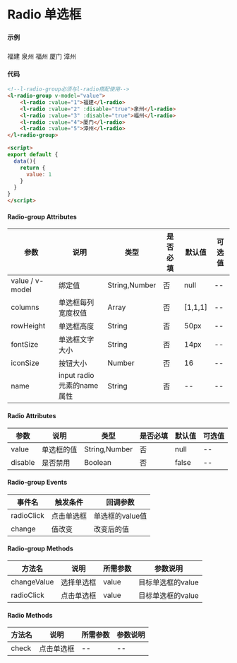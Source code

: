 # Radio 单选框

### 

#### 示例
###
<l-radio-group v-model="value">
<l-radio :value="1">福建</l-radio>
<l-radio :value="2" :disable="true">泉州</l-radio>
<l-radio :value="3" :disable="true">福州</l-radio>
<l-radio :value="4">厦门</l-radio>
<l-radio :value="5">漳州</l-radio>
</l-radio-group>

<script>
export default {
  data(){
    return {
      value: 1
    }
  }
}
</script>

#### 代码
```html
<!--l-radio-group必须与l-radio搭配使用-->
<l-radio-group v-model="value">
    <l-radio :value="1">福建</l-radio>
    <l-radio :value="2" :disable="true">泉州</l-radio>
    <l-radio :value="3" :disable="true">福州</l-radio>
    <l-radio :value="4">厦门</l-radio>
    <l-radio :value="5">漳州</l-radio>
</l-radio-group>

<script>
export default {
  data(){
    return {
      value: 1
    }
  }
}
</script>
```

#### Radio-group Attributes
| 参数 | 说明 | 类型 | 是否必填 | 默认值 | 可选值 |
| ---  | --- | ---  | ---      | ---   | ---   |
| value / v-model | 绑定值 | String,Number | 否 | null | -- |
| columns | 单选框每列宽度权值 | Array | 否 | [1,1,1] | -- |
| rowHeight | 单选框高度 | String | 否 | 50px | -- |
| fontSize | 单选框文字大小 | String | 否 | 14px | -- |
| iconSize | 按钮大小 | Number | 否 | 16 | -- |
| name | input radio元素的name属性 | String | 否 | -- | -- |


#### Radio Attributes
| 参数 | 说明 | 类型 | 是否必填 | 默认值 | 可选值 |
| ---  | --- | ---  | ---      | ---   | ---   |
| value | 单选框的值 | String,Number | 否 | null | -- |
| disable | 是否禁用 | Boolean | 否 | false | -- |


#### Radio-group Events
| 事件名 | 触发条件 | 回调参数 |
|  ---  | ---  | ---  | 
| radioClick | 点击单选框 | 单选框的value值 |
| change | 值改变 | 改变后的值 |


#### Radio-group Methods
| 方法名 | 说明 | 所需参数 | 参数说明 |
|  ---  | ---  | ---  | --- |
| changeValue | 选择单选框 | value  | 目标单选框的value |
| radioClick | 点击单选框 | value  | 目标单选框的value |


#### Radio Methods
| 方法名 | 说明 | 所需参数 | 参数说明 |
|  ---  | ---  | ---  | --- |
| check | 点击单选框 | --  | -- |

